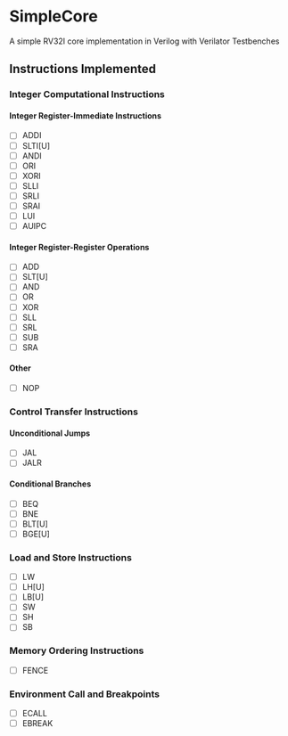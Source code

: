 # SimpleCore

A simple RV32I core implementation in Verilog with Verilator Testbenches

## Instructions Implemented

### Integer Computational Instructions

#### Integer Register-Immediate Instructions

- [ ] ADDI
- [ ] SLTI[U]
- [ ] ANDI
- [ ] ORI
- [ ] XORI
- [ ] SLLI
- [ ] SRLI
- [ ] SRAI
- [ ] LUI
- [ ] AUIPC

#### Integer Register-Register Operations

- [ ] ADD
- [ ] SLT[U]
- [ ] AND
- [ ] OR
- [ ] XOR
- [ ] SLL
- [ ] SRL
- [ ] SUB
- [ ] SRA

#### Other

- [ ] NOP

### Control Transfer Instructions

#### Unconditional Jumps

- [ ] JAL
- [ ] JALR

#### Conditional Branches

- [ ] BEQ
- [ ] BNE
- [ ] BLT[U]
- [ ] BGE[U]

### Load and Store Instructions

- [ ] LW
- [ ] LH[U]
- [ ] LB[U]
- [ ] SW
- [ ] SH
- [ ] SB

### Memory Ordering Instructions

- [ ] FENCE

### Environment Call and Breakpoints

- [ ] ECALL
- [ ] EBREAK

